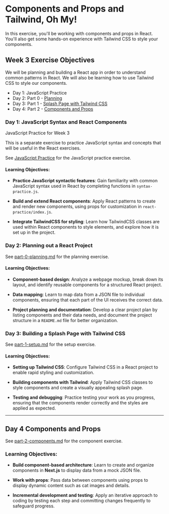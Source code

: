 # Components and Props and Tailwind, Oh My!

In this exercise, you'll be working with components and props in React. You'll also get some hands-on experience with Tailwind CSS to style your components.

## Week 3 Exercise Objectives

We will be planning and building a React app in order to understand common patterns in React. We will also be learning how to use Tailwind CSS to style our components.

- Day 1: JavaScript Practice
- Day 2: Part 0 - [Planning](part-0-planning.md)
- Day 3: Part 1 - [Splash Page with Tailwind CSS](part-1-setup.md)
- Day 4: Part 2 - [Components and Props](part-2-components.md)

### Day 1: JavaScript Syntax and React Components

JavaScript Practice for Week 3

This is a separate exercise to practice JavaScript syntax and concepts that will be useful in the React exercises.

See [JavaScript Practice](./javascript-practice.md) for the JavaScript practice exercise.

#### Learning Objectives:

- **Practice JavaScript syntactic features**: Gain familiarity with common JavaScript syntax used in React by completing functions in `syntax-practice.js`.
  
- **Build and extend React components**: Apply React patterns to create and render new components, using props for customization in `react-practice/index.js`.

- **Integrate TailwindCSS for styling**: Learn how TailwindCSS classes are used within React components to style elements, and explore how it is set up in the project.

### Day 2: Planning out a React Project

See [part-0-planning.md](part-0-planning.md) for the planning exercise.

#### Learning Objectives:

- **Component-based design**: Analyze a webpage mockup, break down its layout, and identify reusable components for a structured React project.

- **Data mapping**: Learn to map data from a JSON file to individual components, ensuring that each part of the UI receives the correct data.

- **Project planning and documentation**: Develop a clear project plan by listing components and their data needs, and document the project structure in a `README.md` file for better organization.

### Day 3: Building a Splash Page with Tailwind CSS

See [part-1-setup.md](part-1-setup.md) for the setup exercise.

#### Learning Objectives:

- **Setting up Tailwind CSS**: Configure Tailwind CSS in a React project to enable rapid styling and customization.

- **Building components with Tailwind**: Apply Tailwind CSS classes to style components and create a visually appealing splash page.

- **Testing and debugging**: Practice testing your work as you progress, ensuring that the components render correctly and the styles are applied as expected.

---

## Day 4 Components and Props

See [part-2-components.md](part-2-components.md) for the component exercise.

### Learning Objectives:

- **Build component-based architecture**: Learn to create and organize components in **Next.js** to display data from a mock JSON file.
  
- **Work with props**: Pass data between components using props to display dynamic content such as cat images and details.
  
- **Incremental development and testing**: Apply an iterative approach to coding by testing each step and committing changes frequently to safeguard progress.
